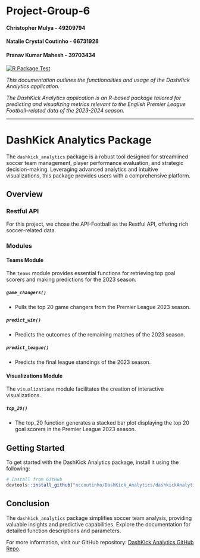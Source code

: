 # Project-Group-6

#### Christopher Mulya - 49209794
#### Natalie Crystal Coutinho - 66731928
#### Pranav Kumar Mahesh - 39703434

[![R Package Test](https://github.com/nccoutinho/DashKick_Analytics/actions/workflows/dashkick_test_workflow.yml/badge.svg)](https://github.com/nccoutinho/DashKick_Analytics/actions/workflows/dashkick_test_workflow.yml)


_This documentation outlines the functionalities and usage of the DashKick Analytics application._

_The DashKick Analytics application is an R-based package tailored for predicting and visualizing metrics relevant to the English Premier League Football-related data of the 2023-2024 season._

---

# DashKick Analytics Package

The `dashkick_analytics` package is a robust tool designed for streamlined soccer team management, player performance evaluation, and strategic decision-making. Leveraging advanced analytics and intuitive visualizations, this package provides users with a comprehensive platform.

## Overview

### Restful API

For this project, we chose the API-Football as the Restful API, offering rich soccer-related data.

### Modules

#### Teams Module

The `teams` module provides essential functions for retrieving top goal scorers and making predictions for the 2023 season.

##### `game_changers()`
   - Pulls the top 20 game changers from the Premier League 2023 season.

##### `predict_win()`
   - Predicts the outcomes of the remaining matches of the 2023 season.

##### `predict_league()`
   - Predicts the final league standings of the 2023 season.

#### Visualizations Module

The `visualizations` module facilitates the creation of interactive visualizations.

##### `top_20()`

   - The top_20 function generates a stacked bar plot displaying the top 20 goal scorers in the Premier League 2023 season.


## Getting Started

To get started with the DashKick Analytics package, install it using the following:

```r
# Install from GitHub
devtools::install_github("nccoutinho/DashKick_Analytics/dashkickAnalytics")
```

## Conclusion

The `dashkick_analytics` package simplifies soccer team analysis, providing valuable insights and predictive capabilities. Explore the documentation for detailed function descriptions and parameters.

For more information, visit our GitHub repository: [DashKick Analytics GitHub Repo](https://github.com/nccoutinho/DashKick_Analytics).
